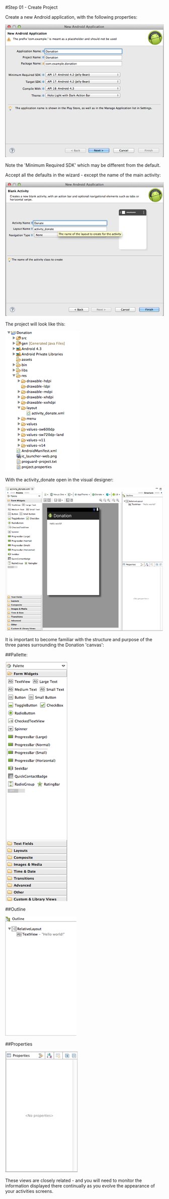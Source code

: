 #Step 01 - Create Project

Create a new Android application, with the following properties:

![](../img/00.png)

Note the 'Minimum Required SDK' which may be different from the default.

Accept all the defaults in the wizard - except the name of the main activity:

![](../img/01.png)

The project will look like this:

![](../img/02.png)

With the activity_donate open in the visual designer:

![](../img/03.png)

It is important to become familiar with the structure and purpose of the three panes surrounding the Donation 'canvas':

##Pallette:

![](../img/04.png)

##Outline

![](../img/05.png)

##Properties

![](../img/06.png)

These views are closely related - and you will need to monitor the information displayed there continually as you evolve the appearance of your activities screens.


